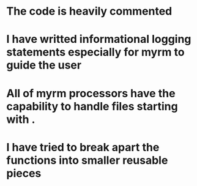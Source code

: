 
# The code is heavily commented

# I have writted informational logging statements especially for myrm to guide the user

# All of myrm processors have the capability to handle files starting with .

# I have tried to break apart the functions into smaller reusable pieces
